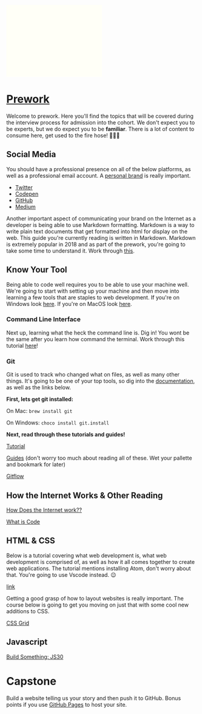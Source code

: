 <img src="/img/vwc.gif" alt="Vets Who Code" style="width: 50%;"/>

# [Prework](https://vetswhocode.io)

Welcome to prework. Here you'll find the topics that will be covered during the interview process for admission into the cohort. We don't expect you to be experts, but we do expect you to be **familiar**. There is a lot of content to consume here, get used to the fire hose! 👨🏻‍🚒

## Social Media

You should have a professional presence on all of the below platforms, as well as a professional email account. A [personal brand](http://blog.thefirehoseproject.com/posts/personal-branding-software-developer/) is really important.

* [Twitter](https://twitter.com)
* [Codepen](https://codepen.io)
* [GitHub](https://github.com)
* [Medium](https://medium.com)

Another important aspect of communicating your brand on the Internet as a developer is being able to use Markdown formatting. Markdown is a way to write plain text documents that get formatted into html for display on the web. This guide you're currently reading is written in Markdown. Markdown is extremely popular in 2018 and as part of the prework, you're going to take some time to understand it. Work through [this](https://www.markdowntutorial.com/).

## Know Your Tool

Being able to code well requires you to be able to use your machine well. We're going to start with setting up your machine and then move into learning a few tools that are staples to web development. If you're on Windows look [here](https://github.com/Vets-Who-Code/prework/blob/master/Windows-Tooling.md). If you're on MacOS look [here](https://github.com/Vets-Who-Code/prework/blob/master/MacOS-Tooling.md).

### Command Line Interface

Next up, learning what the heck the command line is. Dig in! You wont be the same after you learn how command the terminal. Work through this tutorial [here](https://tutorial.djangogirls.org/en/intro_to_command_line/)!

### Git

Git is used to track who changed what on files, as well as many other things. It's going to be one of your top tools, so dig into the [documentation](https://git-scm.com/doc), as well as the links below.

**First, lets get git installed:**

On Mac:
    `brew install git`

On Windows:
    `choco install git.install`

**Next, read through these tutorials and guides!**

[Tutorial](https://try.github.io/levels/1/challenges/1)

[Guides](https://guides.github.com/) (don't worry too much about reading all of these. Wet your pallette and bookmark for later)

[Gitflow](https://www.atlassian.com/git/tutorials/comparing-workflows/gitflow-workflow)

## How the Internet Works & Other Reading

[How Does the Internet work??](https://developer.mozilla.org/en-US/docs/Learn/Common_questions/How_does_the_Internet_work)

[What is Code](https://www.bloomberg.com/graphics/2015-paul-ford-what-is-code/)

## HTML & CSS

Below is a tutorial covering what web development is, what web development is comprised of, as well as how it all comes together to create
web applications. The tutorial mentions installing Atom, don't worry about that. You're going to use Vscode instead. 😉

[link](https://internetingishard.com/html-and-css/)

Getting a good grasp of how to layout websites is really important. The course below is going to get you moving on just that with some cool new additions to CSS.

[CSS Grid](https://cssgrid.io/)

## Javascript

[Build Something: JS30](https://javascript30.com/)

# Capstone

Build a website telling us your story and then push it to GitHub. Bonus points if you use [GitHub Pages](https://pages.github.com/) to host your site.
